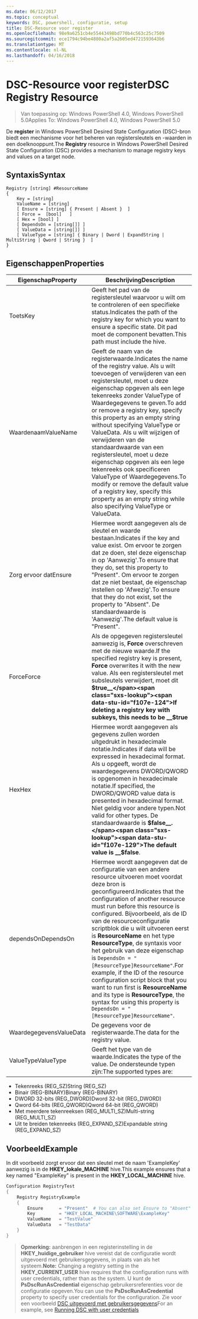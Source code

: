 ```yaml
---
ms.date: 06/12/2017
ms.topic: conceptual
keywords: DSC, powershell, configuratie, setup
title: DSC-Resource voor register
ms.openlocfilehash: 98e9a6251cb4e55443498bd770b4c563c25c7509
ms.sourcegitcommit: ece1794c94be4880a2af5a2605ed4721593643b6
ms.translationtype: MT
ms.contentlocale: nl-NL
ms.lasthandoff: 04/16/2018
---
```

# <a name="dsc-registry-resource"></a><span data-ttu-id="f107e-103">DSC-Resource voor register</span><span class="sxs-lookup"><span data-stu-id="f107e-103">DSC Registry Resource</span></span>

> <span data-ttu-id="f107e-104">Van toepassing op: Windows PowerShell 4.0, Windows PowerShell 5.0</span><span class="sxs-lookup"><span data-stu-id="f107e-104">Applies To: Windows PowerShell 4.0, Windows PowerShell 5.0</span></span>

<span data-ttu-id="f107e-105">De **register** in Windows PowerShell Desired State Configuration (DSC)-bron biedt een mechanisme voor het beheren van registersleutels en -waarden in een doelknooppunt.</span><span class="sxs-lookup"><span data-stu-id="f107e-105">The **Registry** resource in Windows PowerShell Desired State Configuration (DSC) provides a mechanism to manage registry keys and values on a target node.</span></span>

## <a name="syntax"></a><span data-ttu-id="f107e-106">Syntaxis</span><span class="sxs-lookup"><span data-stu-id="f107e-106">Syntax</span></span>

```
Registry [string] #ResourceName
{
    Key = [string]
    ValueName = [string]
    [ Ensure = [string] { Present | Absent }  ]
    [ Force =  [bool]   ]
    [ Hex = [bool] ]
    [ DependsOn = [string[]] ]
    [ ValueData = [string[]] ]
    [ ValueType = [string] { Binary | Dword | ExpandString | MultiString | Qword | String }  ]
}
```

## <a name="properties"></a><span data-ttu-id="f107e-107">Eigenschappen</span><span class="sxs-lookup"><span data-stu-id="f107e-107">Properties</span></span>
|  <span data-ttu-id="f107e-108">Eigenschap</span><span class="sxs-lookup"><span data-stu-id="f107e-108">Property</span></span>  |  <span data-ttu-id="f107e-109">Beschrijving</span><span class="sxs-lookup"><span data-stu-id="f107e-109">Description</span></span>   |
|---|---|
| <span data-ttu-id="f107e-110">Toets</span><span class="sxs-lookup"><span data-stu-id="f107e-110">Key</span></span>| <span data-ttu-id="f107e-111">Geeft het pad van de registersleutel waarvoor u wilt om te controleren of een specifieke status.</span><span class="sxs-lookup"><span data-stu-id="f107e-111">Indicates the path of the registry key for which you want to ensure a specific state.</span></span> <span data-ttu-id="f107e-112">Dit pad moet de component bevatten.</span><span class="sxs-lookup"><span data-stu-id="f107e-112">This path must include the hive.</span></span>|
| <span data-ttu-id="f107e-113">Waardenaam</span><span class="sxs-lookup"><span data-stu-id="f107e-113">ValueName</span></span>| <span data-ttu-id="f107e-114">Geeft de naam van de registerwaarde.</span><span class="sxs-lookup"><span data-stu-id="f107e-114">Indicates the name of the registry value.</span></span> <span data-ttu-id="f107e-115">Als u wilt toevoegen of verwijderen van een registersleutel, moet u deze eigenschap opgeven als een lege tekenreeks zonder ValueType of Waardegegevens te geven.</span><span class="sxs-lookup"><span data-stu-id="f107e-115">To add or remove a registry key, specify this property as an empty string without specifying ValueType or ValueData.</span></span> <span data-ttu-id="f107e-116">Als u wilt wijzigen of verwijderen van de standaardwaarde van een registersleutel, moet u deze eigenschap opgeven als een lege tekenreeks ook specificeren ValueType of Waardegegevens.</span><span class="sxs-lookup"><span data-stu-id="f107e-116">To modify or remove the default value of a registry key, specify this property as an empty string while also specifying ValueType or ValueData.</span></span>|
| <span data-ttu-id="f107e-117">Zorg ervoor dat</span><span class="sxs-lookup"><span data-stu-id="f107e-117">Ensure</span></span>| <span data-ttu-id="f107e-118">Hiermee wordt aangegeven als de sleutel en waarde bestaan.</span><span class="sxs-lookup"><span data-stu-id="f107e-118">Indicates if the key and value exist.</span></span> <span data-ttu-id="f107e-119">Om ervoor te zorgen dat ze doen, stel deze eigenschap in op 'Aanwezig'.</span><span class="sxs-lookup"><span data-stu-id="f107e-119">To ensure that they do, set this property to "Present".</span></span> <span data-ttu-id="f107e-120">Om ervoor te zorgen dat ze niet bestaat, de eigenschap instellen op 'Afwezig'.</span><span class="sxs-lookup"><span data-stu-id="f107e-120">To ensure that they do not exist, set the property to "Absent".</span></span> <span data-ttu-id="f107e-121">De standaardwaarde is 'Aanwezig'.</span><span class="sxs-lookup"><span data-stu-id="f107e-121">The default value is "Present".</span></span>|
| <span data-ttu-id="f107e-122">Force</span><span class="sxs-lookup"><span data-stu-id="f107e-122">Force</span></span>| <span data-ttu-id="f107e-123">Als de opgegeven registersleutel aanwezig is, __Force__ overschreven met de nieuwe waarde.</span><span class="sxs-lookup"><span data-stu-id="f107e-123">If the specified registry key is present, __Force__ overwrites it with the new value.</span></span> <span data-ttu-id="f107e-124">Als een registersleutel met subsleutels verwijdert, moet dit __$true__</span><span class="sxs-lookup"><span data-stu-id="f107e-124">If deleting a registry key with subkeys, this needs to be __$true__</span></span>|
| <span data-ttu-id="f107e-125">Hex</span><span class="sxs-lookup"><span data-stu-id="f107e-125">Hex</span></span>| <span data-ttu-id="f107e-126">Hiermee wordt aangegeven als gegevens zullen worden uitgedrukt in hexadecimale notatie.</span><span class="sxs-lookup"><span data-stu-id="f107e-126">Indicates if data will be expressed in hexadecimal format.</span></span> <span data-ttu-id="f107e-127">Als u opgeeft, wordt de waardegegevens DWORD/QWORD is opgenomen in hexadecimale notatie.</span><span class="sxs-lookup"><span data-stu-id="f107e-127">If specified, the DWORD/QWORD value data is presented in hexadecimal format.</span></span> <span data-ttu-id="f107e-128">Niet geldig voor andere typen.</span><span class="sxs-lookup"><span data-stu-id="f107e-128">Not valid for other types.</span></span> <span data-ttu-id="f107e-129">De standaardwaarde is __$false__.</span><span class="sxs-lookup"><span data-stu-id="f107e-129">The default value is __$false__.</span></span>|
| <span data-ttu-id="f107e-130">dependsOn</span><span class="sxs-lookup"><span data-stu-id="f107e-130">DependsOn</span></span>| <span data-ttu-id="f107e-131">Hiermee wordt aangegeven dat de configuratie van een andere resource uitvoeren moet voordat deze bron is geconfigureerd.</span><span class="sxs-lookup"><span data-stu-id="f107e-131">Indicates that the configuration of another resource must run before this resource is configured.</span></span> <span data-ttu-id="f107e-132">Bijvoorbeeld, als de ID van de resourceconfiguratie scriptblok die u wilt uitvoeren eerst is __ResourceName__ en het type __ResourceType__, de syntaxis voor het gebruik van deze eigenschap is `DependsOn = "[ResourceType]ResourceName"`.</span><span class="sxs-lookup"><span data-stu-id="f107e-132">For example, if the ID of the resource configuration script block that you want to run first is __ResourceName__ and its type is __ResourceType__, the syntax for using this property is `DependsOn = "[ResourceType]ResourceName"`.</span></span>|
| <span data-ttu-id="f107e-133">Waardegegevens</span><span class="sxs-lookup"><span data-stu-id="f107e-133">ValueData</span></span>| <span data-ttu-id="f107e-134">De gegevens voor de registerwaarde.</span><span class="sxs-lookup"><span data-stu-id="f107e-134">The data for the registry value.</span></span>|
| <span data-ttu-id="f107e-135">ValueType</span><span class="sxs-lookup"><span data-stu-id="f107e-135">ValueType</span></span>| <span data-ttu-id="f107e-136">Geeft het type van de waarde.</span><span class="sxs-lookup"><span data-stu-id="f107e-136">Indicates the type of the value.</span></span> <span data-ttu-id="f107e-137">De ondersteunde typen zijn:</span><span class="sxs-lookup"><span data-stu-id="f107e-137">The supported types are:</span></span>
<ul><li><span data-ttu-id="f107e-138">Tekenreeks (REG_SZ)</span><span class="sxs-lookup"><span data-stu-id="f107e-138">String (REG_SZ)</span></span></li>


<li><span data-ttu-id="f107e-139">Binair (REG-BINARY)</span><span class="sxs-lookup"><span data-stu-id="f107e-139">Binary (REG-BINARY)</span></span></li>


<li><span data-ttu-id="f107e-140">DWORD 32-bits (REG_DWORD)</span><span class="sxs-lookup"><span data-stu-id="f107e-140">Dword 32-bit (REG_DWORD)</span></span></li>


<li><span data-ttu-id="f107e-141">Qword 64-bits (REG_QWORD)</span><span class="sxs-lookup"><span data-stu-id="f107e-141">Qword 64-bit (REG_QWORD)</span></span></li>


<li><span data-ttu-id="f107e-142">Met meerdere tekenreeksen (REG_MULTI_SZ)</span><span class="sxs-lookup"><span data-stu-id="f107e-142">Multi-string (REG_MULTI_SZ)</span></span></li>


<li><span data-ttu-id="f107e-143">Uit te breiden tekenreeks (REG_EXPAND_SZ)</span><span class="sxs-lookup"><span data-stu-id="f107e-143">Expandable string (REG_EXPAND_SZ)</span></span></li></ul>

## <a name="example"></a><span data-ttu-id="f107e-144">Voorbeeld</span><span class="sxs-lookup"><span data-stu-id="f107e-144">Example</span></span>
<span data-ttu-id="f107e-145">In dit voorbeeld zorgt ervoor dat een sleutel met de naam 'ExampleKey' aanwezig is in de **HKEY\_lokale\_MACHINE** hive.</span><span class="sxs-lookup"><span data-stu-id="f107e-145">This example ensures that a key named "ExampleKey" is present in the **HKEY\_LOCAL\_MACHINE** hive.</span></span>
```powershell
Configuration RegistryTest
{
    Registry RegistryExample
    {
        Ensure      = "Present"  # You can also set Ensure to "Absent"
        Key         = "HKEY_LOCAL_MACHINE\SOFTWARE\ExampleKey"
        ValueName   = "TestValue"
        ValueData   = "TestData"
    }
}
```

><span data-ttu-id="f107e-146">**Opmerking:** aanbrengen in een registerinstelling in de **HKEY\_huidige\_gebruiker** hive vereist dat de configuratie wordt uitgevoerd met gebruikersgegevens, in plaats van als het systeem.</span><span class="sxs-lookup"><span data-stu-id="f107e-146">**Note:** Changing a registry setting in the **HKEY\_CURRENT\_USER** hive requires that the configuration runs with user credentials, rather than as the system.</span></span>
><span data-ttu-id="f107e-147">U kunt de **PsDscRunAsCredential** eigenschap gebruikersreferenties voor de configuratie opgeven.</span><span class="sxs-lookup"><span data-stu-id="f107e-147">You can use the **PsDscRunAsCredential** property to specify user credentials for the configuration.</span></span> <span data-ttu-id="f107e-148">Zie voor een voorbeeld [DSC uitgevoerd met gebruikersgegevens](runAsUser.md)</span><span class="sxs-lookup"><span data-stu-id="f107e-148">For an example, see [Running DSC with user credentials](runAsUser.md)</span></span>
